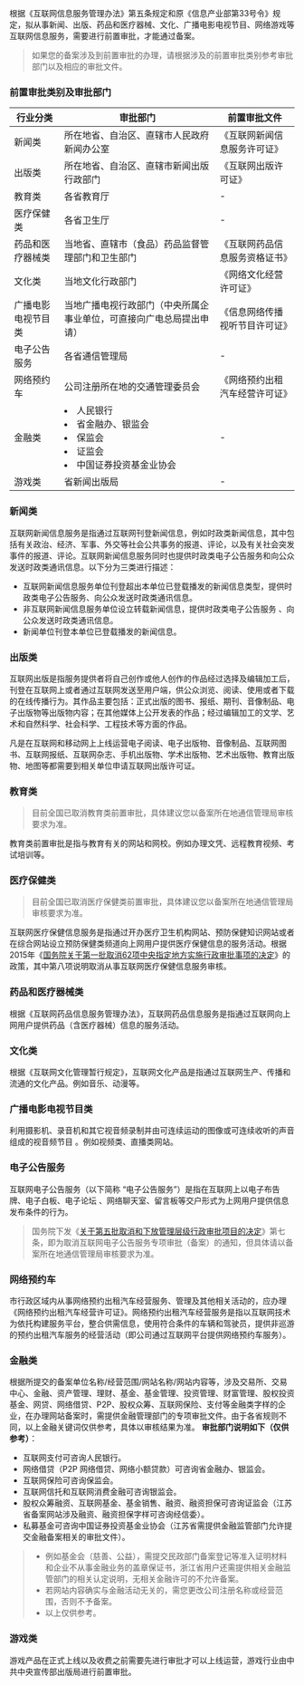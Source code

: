 根据《互联网信息服务管理办法》第五条规定和原《信息产业部第33号令》规定，拟从事新闻、出版、药品和医疗器械、文化、广播电影电视节目、网络游戏等互联网信息服务，需要进行前置审批，才能通过备案。
>如果您的备案涉及到前置审批的办理，请根据涉及的前置审批类别参考审批部门以及相应的审批文件。

### 前置审批类别及审批部门
| 行业分类 | 审批部门 | 前置审批文件 |
|---------|---------|---------|
| 新闻类 | 所在地省、自治区、直辖市人民政府新闻办公室 | 《互联网新闻信息服务许可证》 |
|出版类 | 所在地省、自治区、直辖市新闻出版行政部门 | 《互联网出版许可证》 |
| 教育类 | 各省教育厅 | - |
| 医疗保健类 | 各省卫生厅 | - |
| 药品和医疗器械类 | 当地省、直辖市（食品）药品监督管理部门和卫生部门 |《互联网药品信息服务资格证书》 |
| 文化类 | 当地文化行政部门 |《网络文化经营许可证》 |
| 广播电影电视节目类 |当地广播电视行政部门（中央所属企事业单位，可直接向广电总局提出申请） |《信息网络传播视听节目许可证》 |
| 电子公告服务 | 各省通信管理局 | - |
| 网络预约车 | 公司注册所在地的交通管理委员会 |《网络预约出租汽车经营许可证》 |
| 金融类 |<li>人民银行<li>省金融办、银监会<li>保监会<li>证监会<li>中国证券投资基金业协会 |-|
|游戏类 | 省新闻出版局 |- |

### 新闻类
互联网新闻信息服务是指通过互联网刊登新闻信息，例如时政类新闻信息，其中包括有关政治、经济、军事、外交等社会公共事务的报道、评论，以及有关社会突发事件的报道、评论。互联网新闻信息服务同时也提供时政类电子公告服务和向公众发送时政类通讯信息。以下分为三类进行描述：
- 互联网新闻信息服务单位刊登超出本单位已登载播发的新闻信息类型，提供时政类电子公告服务、向公众发送时政类通讯信息。
- 非互联网新闻信息服务单位设立转载新闻信息，提供时政类电子公告服务 、向公众发送时政类通讯信息。
- 新闻单位刊登本单位已登载播发的新闻信息。

### 出版类
互联网出版是指服务提供者将自己创作或他人创作的作品经过选择及编辑加工后，刊登在互联网上或者通过互联网发送至用户端，供公众浏览、阅读、使用或者下载的在线传播行为。其作品主要包括：正式出版的图书、报纸、期刊、音像制品、电子出版物等出版物内容；在其他媒体上公开发表的作品；经过编辑加工的文学、艺术和自然科学、社会科学、工程技术等方面的作品。

凡是在互联网和移动网上上线运营电子阅读、电子出版物、音像制品、互联网图书、互联网报纸、互联网杂志、手机出版物、学术出版物、艺术出版物、教育出版物、地图等都需要到相关单位申请互联网出版许可证。

### 教育类
>目前全国已取消教育类前置审批，具体建议您以备案所在地通信管理局审核要求为准。
>
教育类前置审批是指与教育有关的网站和网校。例如办理文凭、远程教育视频、考试培训等。

### 医疗保健类
>目前全国已取消医疗保健类前置审批，具体建议您以备案所在地通信管理局审核要求为准。
>
互联网医疗保健信息服务是指通过开办医疗卫生机构网站、预防保健知识网站或者在综合网站设立预防保健类频道向上网用户提供医疗保健信息的服务活动。根据2015年《[国务院关于第一批取消62项中央指定地方实施行政审批事项的决定](http://www.gov.cn/zhengce/content/2015-10/14/content_10222.htm)》的政策，其中第八项说明取消从事互联网医疗保健信息服务审核。

### 药品和医疗器械类
根据《互联网药品信息服务管理办法》，互联网药品信息服务是指通过互联网向上网用户提供药品（含医疗器械）信息的服务活动。

### 文化类
根据《互联网文化管理暂行规定》，互联网文化产品是指通过互联网生产、传播和流通的文化产品。例如音乐、动漫等。

### 广播电影电视节目类
利用摄影机、录音机和其它视音频录制并由可连续运动的图像或可连续收听的声音组成的视音频节目 。例如视频类、直播类网站。

### 电子公告服务
互联网电子公告服务（以下简称 “电子公告服务”）是指在互联网上以电子布告牌、电子白板、电子论坛 、网络聊天室、留言板等交户形式为上网用户提供信息发布条件的行为。
>国务院下发《[关于第五批取消和下放管理层级行政审批项目的决定](http://www.mofcom.gov.cn/aarticle/b/g/201008/20100807074272.html)》第七条，即为取消互联网电子公告服务专项审批（备案）的通知，但具体请以备案所在地通信管理局审核要求为准。

### 网络预约车
市行政区域内从事网络预约出租汽车经营服务、管理及其他相关活动的，应办理《网络预约出租汽车经营许可证》。网络预约出租汽车经营服务是指以互联网技术为依托构建服务平台，整合供需信息，使用符合条件的车辆和驾驶员，提供非巡游的预约出租汽车服务的经营活动（即公司通过互联网平台提供网络预约车服务）。

### 金融类
根据所提交的备案单位名称/经营范围/网站名称/网站内容等，涉及交易所、交易中心、金融、资产管理、理财、基金、基金管理、投资管理、财富管理、股权投资基金、网贷、网络借贷、P2P、股权众筹、互联网保险、支付等金融类字样的企业，在办理网站备案时，需提供金融管理部门的专项审批文件。由于各省规则不同，以上金融关键词仅供参考，具体以审核结果为准。
**审批部门说明如下（仅供参考）**：
- 互联网支付可咨询人民银行。
- 网络借贷（P2P 网络借贷、网络小额贷款）可咨询省金融办、银监会。
- 互联网保险可咨询保监会。
- 互联网信托和互联网消费金融可咨询银监会。
- 股权众筹融资、互联网基金、基金销售、融资、融资担保可咨询证监会（江苏省备案网站涉及融资、融资担保字样可咨询经信委）。
- 私募基金可咨询中国证券投资基金业协会（江苏省需提供金融监管部门允许提交金融备案相关的审批文件）。

>
>- 例如基金会（慈善、公益），需提交民政部门备案登记等准入证明材料和企业不从事金融业务的盖章保证书，浙江省用户还需提供相关金融监管部门的相关认定说明，无相关金融许可的不允许备案。
>- 若网站内容确实与金融活动无关的，需您更改公司注册名称或经营范围，否则不予备案。
>- 以上仅供参考。

### 游戏类
游戏产品在正式上线以及收费之前需要先进行审批才可以上线运营，游戏行业由中共中央宣传部出版局进行前置审批。
